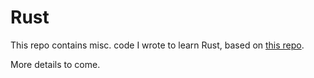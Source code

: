 # Rust

This repo contains misc. code I wrote to learn Rust, based on [this repo](https://github.com/brianquinlan/learn-rust).

More details to come.
